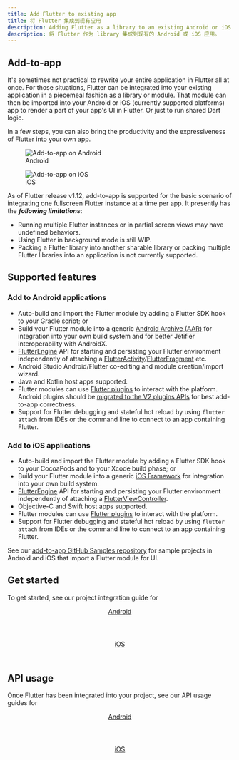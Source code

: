 ```yaml
---
title: Add Flutter to existing app
title: 将 Flutter 集成到现有应用
description: Adding Flutter as a library to an existing Android or iOS app.
description: 将 Flutter 作为 library 集成到现有的 Android 或 iOS 应用。
---
```


## Add-to-app

It's sometimes not practical to rewrite your entire application in Flutter all
at once. For those situations, Flutter can be integrated into your existing
application in a piecemeal fashion as a library or module. That module can then
be imported into your Android or iOS (currently supported platforms) app to
render a part of your app's UI in Flutter. Or just to run shared Dart logic.

In a few steps, you can also bring the productivity and the expressiveness of
Flutter into your own app.

<div class="container">
  <div class="row">
    <div class="col-sm text-center">
      <figure class="figure">
        <img src="/images/add-to-app/android-overview.gif" class="figure-img img-fluid" alt="Add-to-app on Android" />
        <figcaption class="figure-caption">
          Android
        </figcaption>
      </figure>
    </div>
    <div class="col-sm">
      <figure class="figure text-center">
        <img src="/images/add-to-app/ios-overview.gif" class="figure-img img-fluid" alt="Add-to-app on iOS" />
        <figcaption class="figure-caption">
          iOS
        </figcaption>
      </figure>
    </div>
  </div>
</div>

As of Flutter release v1.12, add-to-app is supported for the basic scenario of
integrating one fullscreen Flutter instance at a time per app. It presently has
the _**following limitations**_:

- Running multiple Flutter instances or in partial screen views may have
  undefined behaviors.
- Using Flutter in background mode is still WIP.
- Packing a Flutter library into another sharable library or packing multiple
  Flutter libraries into an application is not currently supported.

## Supported features

### Add to Android applications

- Auto-build and import the Flutter module by adding a Flutter SDK hook to
  your Gradle script; or
- Build your Flutter module into a generic [Android Archive (AAR)](https://developer.android.com/studio/projects/android-library)
  for integration into your own build system and for better Jetifier interoperability
  with AndroidX.
- [FlutterEngine]({{site.api}}/javadoc/io/flutter/embedding/engine/FlutterEngine.html)
  API for starting and persisting your Flutter environment independently of
  attaching a [FlutterActivity]({{site.api}}/javadoc/io/flutter/embedding/android/FlutterActivity.html)/[FlutterFragment]({{site.api}}/javadoc/io/flutter/embedding/android/FlutterFragment.html) etc.
- Android Studio Android/Flutter co-editing and module creation/import wizard.
- Java and Kotlin host apps supported.
- Flutter modules can use [Flutter plugins](https://pub.dev/flutter) to interact
  with the platform. Android plugins should be [migrated to the V2 plugins APIs](/docs/development/packages-and-plugins/plugin-api-migration)
  for best add-to-app correctness.
- Support for Flutter debugging and stateful hot reload by using `flutter attach`
  from IDEs or the command line to connect to an app containing Flutter.

### Add to iOS applications
- Auto-build and import the Flutter module by adding a Flutter SDK hook to
 your CocoaPods and to your Xcode build phase; or
- Build your Flutter module into a generic [iOS Framework](https://developer.apple.com/library/archive/documentation/MacOSX/Conceptual/BPFrameworks/Concepts/WhatAreFrameworks.html)
  for integration into your own build system.
- [FlutterEngine]({{site.api}}/objcdoc/Classes/FlutterEngine.html) API for
  starting and persisting your Flutter environment independently of attaching a
  [FlutterViewController]({{site.api}}/objcdoc/Classes/FlutterViewController.html).
- Objective-C and Swift host apps supported.
- Flutter modules can use [Flutter plugins](https://pub.dev/flutter) to interact
  with the platform.
- Support for Flutter debugging and stateful hot reload by using `flutter attach`
  from IDEs or the command line to connect to an app containing Flutter.

See our [add-to-app GitHub Samples repository](https://github.com/flutter/samples/tree/master/experimental/add_to_app)
for sample projects in Android and iOS that import a Flutter module for UI.

## Get started

To get started, see our project integration guide for

<div class="card-deck mb-8">
  <a class="card" href="/docs/development/add-to-app/android/project-setup">
    <div class="card-body">
      <header class="card-title text-center m-0">
        Android
      </header>
    </div>
  </a>
  <a class="card" href="/docs/development/add-to-app/ios/project-setup">
    <div class="card-body">
      <header class="card-title text-center m-0">
        iOS
      </header>
    </div>
  </a>
</div>

## API usage

Once Flutter has been integrated into your project, see our API usage guides for

<div class="card-deck mb-8">
  <a class="card" href="/docs/development/add-to-app/android/add-flutter-screen">
    <div class="card-body">
      <header class="card-title text-center m-0">
        Android
      </header>
    </div>
  </a>
  <a class="card" href="/docs/development/add-to-app/ios/add-flutter-screen">
    <div class="card-body">
      <header class="card-title text-center m-0">
        iOS
      </header>
    </div>
  </a>
</div>
